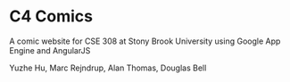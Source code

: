 # C4 Comics
A comic website for CSE 308 at Stony Brook University using Google App Engine and AngularJS

Yuzhe Hu, Marc Rejndrup, Alan Thomas, Douglas Bell
